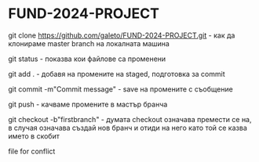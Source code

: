 # FUND-2024-PROJECT
git clone https://github.com/galeto/FUND-2024-PROJECT.git - как да клонираме master branch на локалната машина

git status - показва кои файлове са променени

git add . - добавя на промените на staged, подготовка за commit

git commit -m"Commit message" - save на промените с съобщение

git push  -  качваме промените в мастър бранча

git checkout -b"firstbranch" - думата checkout означава премести се на, в случая означава създай нов бранч и отиди на него като той се казва името в скобит

file for conflict